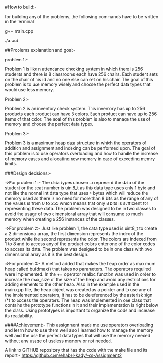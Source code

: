 #How to build:-

for building any of the problems, the following commands have to be written in the terminal

g++ main.cpp

./a.out

##Problems explanation and goal:-

problem 1:-

Problem 1 is like n attendance checking system in which there is 256 students and there is 8 classrooms each have 256 chairs. Each student sets on the chair of his id and no one else can set on his chair.
The goal of this problem is to use memory wisely and choose the perfect data types that would use less memory.

Problem 2:-

Problem  2 is an inventory check system. This inventory has up to 256 products each product can have 8 colors. Each product 
can have up to 256 items of that color.
The goal of this problem is also to manage the use of memory and choose the perfect data types.

Problem 3:-

Problem 3 is a maximum heap data structure in which the operators of addition and assignment and indexing can be performed upon.
The goal of this problem is to use operators overloading and how to handle the increase of memory cases and allocating new memory in case of exceeding memry limits.

###Design decisions:-

=>For problem 1 :-
The data types chosen to represent the data of the student or the seat number is uint8_t as this data type uses only 1 byte and not like the normal int data type that uses 4 bytes which will reduce the memory used as there is no need for more than 8 bits as the range of any of the values is from 0 to 255 which means that only 8 bits is sufficient for representing these data.
The problem was designed to be in two classes to avoid the usage of two dimensional array that will consume so much memory when creating a 256 instances of the classes.

=>For problem 2:-
Just like problem 1, the data type used is uint8_t to create a 2 dimensional array, the first dimension represents the index of the product while the second represents the color. The colors are indexed from 1 to 8 and to access any of the product colors enter one of the color codes to access its data. The problem was designed to be in one class with two dimensional array as it is the best design.

=>For problem 3:-
A method added that makes the heap order as maximum heap called buildmax() that takes no parameters. The operators required were implemented. In the += operator realloc function was used in order to increase the max_size of the size of the heap and avoid any restrictions for adding elements to the other heap. Also in the example used in the main.cpp file, the heap object was created as a pointer and to use any of the implemented operators, it has to be dereferenced by the asterisk sign (*) to access the operators. The heap was implemented in one class that contains the prototype functions in it and their implementation is right below the class. Using prototypes is important to organize the code and increase its readability.

####Achievement:-
This assignment made me use operators overloading and learn how to use them well also I learned how to manage the memory well and the use the perfect data types that will use the memory needed without any usage of useless memory or not needed.

A link to GITHUB repository that has the code with the make file and its report:-
https://github.com/ehabel-kady/-cs-Assignment2
